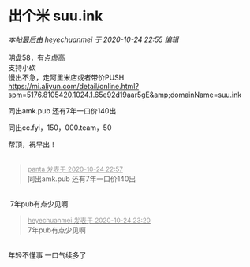 # 出个米 suu.ink


<i class="pstatus"> 本帖最后由 heyechuanmei 于 2020-10-24 22:55 编辑 </i><br />
<br />
明盘58，有点虚高<br />
支持小砍<img src="static/image/smiley/default/lol.gif" smilieid="12" border="0" alt="" /> <br />
慢出不急，走阿里米店或者带价PUSH<br />
https://mi.aliyun.com/detail/online.html?spm=5176.8105420.1024.1.65e92d19aar5gE&amp;domainName=suu.ink<img id="aimg_vTPYo" onclick="zoom(this, this.src, 0, 0, 0)" class="zoom" src="https://cdn.jsdelivr.net/gh/hishis/forum-master/public/images/patch.gif" onmouseover="img_onmouseoverfunc(this)" onload="thumbImg(this)" border="0" alt="" />

同出amk.pub 还有7年一口价140出

同出cc.fyi，150，000.team，50

帮顶，祝早出！<br />
<br />
<img src="static/image/smiley/default/time.gif" smilieid="15" border="0" alt="" /><img src="static/image/smiley/default/time.gif" smilieid="15" border="0" alt="" /><img src="static/image/smiley/default/time.gif" smilieid="15" border="0" alt="" />

<div class="quote"><blockquote><font size="2"><a href="https://www.hostloc.com/forum.php?mod=redirect&amp;goto=findpost&amp;pid=9348142&amp;ptid=758131" target="_blank"><font color="#999999">panta 发表于 2020-10-24 22:57</font></a></font><br />
同出amk.pub 还有7年一口价140出</blockquote></div><br />
<img src="static/image/smiley/default/lol.gif" smilieid="12" border="0" alt="" /> 7年pub有点少见啊<img id="aimg_w32Kq" onclick="zoom(this, this.src, 0, 0, 0)" class="zoom" src="https://cdn.jsdelivr.net/gh/hishis/forum-master/public/images/patch.gif" onmouseover="img_onmouseoverfunc(this)" onload="thumbImg(this)" border="0" alt="" />

<div class="quote"><blockquote><font size="2"><a href="https://www.hostloc.com/forum.php?mod=redirect&amp;goto=findpost&amp;pid=9348203&amp;ptid=758131" target="_blank"><font color="#999999">heyechuanmei 发表于 2020-10-24 23:20</font></a></font><br />
7年pub有点少见啊</blockquote></div><br />
年轻不懂事 一口气续多了<img src="static/image/smiley/default/lol.gif" smilieid="12" border="0" alt="" />

